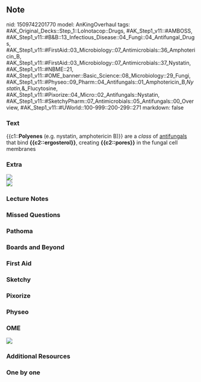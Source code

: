 ## Note
nid: 1509742201770
model: AnKingOverhaul
tags: #AK_Original_Decks::Step_1::Lolnotacop::Drugs, #AK_Step1_v11::#AMBOSS, #AK_Step1_v11::#B&B::13_Infectious_Disease::04_Fungi::04_Antifungal_Drugs, #AK_Step1_v11::#FirstAid::03_Microbiology::07_Antimicrobials::36_Amphotericin_B, #AK_Step1_v11::#FirstAid::03_Microbiology::07_Antimicrobials::37_Nystatin, #AK_Step1_v11::#NBME::21, #AK_Step1_v11::#OME_banner::Basic_Science::08_Microbiology::29_Fungi, #AK_Step1_v11::#Physeo::09_Pharm::04_Antifungals::01_Amphotericin_B,_Nystatin,_&_Flucytosine, #AK_Step1_v11::#Pixorize::04_Micro::02_Antifungals::Nystatin, #AK_Step1_v11::#SketchyPharm::07_Antimicrobials::05_Antifungals::00_Overview, #AK_Step1_v11::#UWorld::100-999::200-299::271
markdown: false

### Text
{{c1::<b>Polyenes</b> (e.g. nystatin, amphotericin B)}} are a
<i>class</i> of <u>antifungals</u> that bind
<b>{{c2::ergosterol}}</b>, creating <b>{{c2::pores}}</b> in the
fungal cell membranes

### Extra
<div><img src="paste-11205569675623.jpg"></div><img src=
"paste-8778913153118.jpg">

### Lecture Notes


### Missed Questions


### Pathoma


### Boards and Beyond


### First Aid


### Sketchy


### Pixorize


### Physeo


### OME
<div class="ome-widget">
  <a href=
  "https://onlinemeded.org/spa/microbiology/fungi/acquire?ref=anki">
  <img src="_OME_AnkiFlashcards_Lesson_6.png"></a>
</div>

### Additional Resources


### One by one

